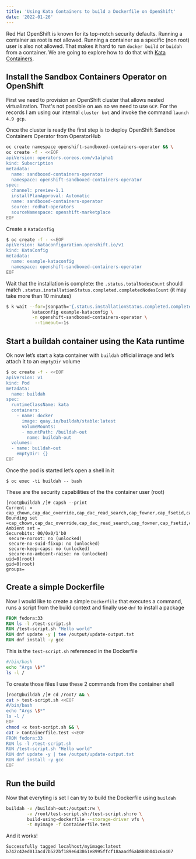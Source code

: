 ```yaml
---
title: 'Using Kata Containers to build a Dockerfile on OpenShift'
date: '2022-01-26'
---
```


Red Hat OpenShift is known for its top-notch security defaults. Running a container as root is not allowed. Running a container as a specific (non root) user is also not allowed. That makes it hard to run `docker build` or `buidah` from a container. We are going to explore how to do that with [Kata Containers](https://github.com/kata-containers/kata-containers).


## Install the Sandbox Containers Operator on OpenShift

First we need to provision an OpenShift cluster that allows nested virtualization. That's not possible on `AWS` so we need to use `GCP`. For the records I am using our internal `cluster bot` and invoke the command `launch 4.9 gcp`.

Once the cluster is ready the first step is to deploy OpenShift Sandbox Containers Operator from OperatorHub

```bash
oc create namespace openshift-sandboxed-containers-operator && \
oc create -f - <<EOF
apiVersion: operators.coreos.com/v1alpha1
kind: Subscription
metadata:
  name: sandboxed-containers-operator
  namespace: openshift-sandboxed-containers-operator
spec:
  channel: preview-1.1
  installPlanApproval: Automatic
  name: sandboxed-containers-operator
  source: redhat-operators
  sourceNamespace: openshift-marketplace
EOF
```

Create a `KataConfig`

```bash
$ oc create -f - <<EOF
apiVersion: kataconfiguration.openshift.io/v1
kind: KataConfig
metadata:
  name: example-kataconfig
  namespace: openshift-sandboxed-containers-operator
EOF
```

Wait that the installation is complete: the `.status.totalNodesCount` should match `.status.installationStatus.completed.completedNodesCount` (it may take more than 10 minutes)

```bash
$ k wait --for=jsonpath='{.status.installationStatus.completed.completedNodesCount}'=3 \
          kataconfig example-kataconfig \
          -n openshift-sandboxed-containers-operator \
           --timeout=-1s
```

## Start a buildah container using the Kata runtime 

Ok now let’s start a kata container with `buildah` official image and let’s attach it to an `emptyDir` volume

```bash
$ oc create -f - <<EOF
apiVersion: v1
kind: Pod
metadata:
  name: buildah
spec:
  runtimeClassName: kata
  containers:
    - name: docker
      image: quay.io/buildah/stable:latest
      volumeMounts:
      - mountPath: /buildah-out
        name: buildah-out
  volumes:
  - name: buildah-out
    emptyDir: {}
EOF
```

Once the pod is started let’s open a shell in it

```shell
$ oc exec -ti buildah -- bash
```

These are the security capabilities of the the container user (root)

```shell
[root@buildah /]# capsh --print
Current: = cap_chown,cap_dac_override,cap_dac_read_search,cap_fowner,cap_fsetid,cap_kill,cap_setgid,cap_setuid,cap_setpcap,cap_linux_immutable,cap_net_bind_service,cap_net_broadcast,cap_net_admin,cap_net_raw,cap_ipc_lock,cap_ipc_owner,cap_sys_module,cap_sys_rawio,cap_sys_chroot,cap_sys_ptrace,cap_sys_pacct,cap_sys_admin,cap_sys_boot,cap_sys_nice,cap_sys_resource,cap_sys_time,cap_sys_tty_config,cap_mknod,cap_lease,cap_audit_write,cap_audit_control,cap_setfcap,cap_mac_override,cap_mac_admin,cap_syslog,cap_wake_alarm,cap_block_suspend,cap_audit_read,38,39+ep
Bounding set =cap_chown,cap_dac_override,cap_dac_read_search,cap_fowner,cap_fsetid,cap_kill,cap_setgid,cap_setuid,cap_setpcap,cap_linux_immutable,cap_net_bind_service,cap_net_broadcast,cap_net_admin,cap_net_raw,cap_ipc_lock,cap_ipc_owner,cap_sys_module,cap_sys_rawio,cap_sys_chroot,cap_sys_ptrace,cap_sys_pacct,cap_sys_admin,cap_sys_boot,cap_sys_nice,cap_sys_resource,cap_sys_time,cap_sys_tty_config,cap_mknod,cap_lease,cap_audit_write,cap_audit_control,cap_setfcap,cap_mac_override,cap_mac_admin,cap_syslog,cap_wake_alarm,cap_block_suspend,cap_audit_read,38,39
Ambient set =
Securebits: 00/0x0/1'b0
 secure-noroot: no (unlocked)
 secure-no-suid-fixup: no (unlocked)
 secure-keep-caps: no (unlocked)
 secure-no-ambient-raise: no (unlocked)
uid=0(root)
gid=0(root)
groups=
```

## Create a simple Dockerfile

Now I would like to create a simple `Dockerfile` that executes a command, runs a script from the build context and finally use `dnf` to install a package

```Dockerfile
FROM fedora:33
RUN ls -l /test-script.sh
RUN /test-script.sh "Hello world"
RUN dnf update -y | tee /output/update-output.txt
RUN dnf install -y gcc
```

This is the `test-script.sh` referenced in the Dockerfile 

```bash
#/bin/bash
echo "Args \$*"
ls -l /
```

To create those files I use these 2 commands from the container shell

```bash
[root@buildah /]# cd /root/ && \
cat > test-script.sh <<EOF
#/bin/bash
echo "Args \$*"
ls -l /
EOF
chmod +x test-script.sh && \
cat > Containerfile.test <<EOF
FROM fedora:33
RUN ls -l /test-script.sh
RUN /test-script.sh "Hello world"
RUN dnf update -y | tee /output/update-output.txt
RUN dnf install -y gcc
EOF
```

## Run the build

Now that everyting is set I can try to build the Dockerfile using `buildah`

```bash
buildah -v /buildah-out:/output:rw \
        -v /root/test-script.sh:/test-script.sh:ro \
        build-using-dockerfile --storage-driver vfs \
        -t myimage -f Containerfile.test
```

And it works!

```log
Successfully tagged localhost/myimage:latest
b742c42ed013acd7b522bf189e643861e8995ffcf18aaadf6ab880b041c6a407
```
